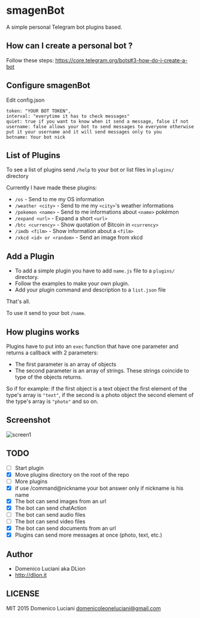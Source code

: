 # smagenBot
A simple personal Telegram bot plugins based.

## How can I create a personal bot ?
Follow these steps: https://core.telegram.org/bots#3-how-do-i-create-a-bot

## Configure smagenBot
Edit config.json
```
token: "YOUR BOT TOKEN",
interval: "everytime it has to check messages"
quiet: true if you want to know when it send a message, false if not
username: false allows your bot to send messages to everyone otherwise put it your username and it will send messages only to you
botname: Your bot nick
```

## List of Plugins
To see a list of plugins send `/help` to your bot or list files in `plugins/` directory

Currently I have made these plugins:
* `/os` - Send to me my OS information
* `/weather <city>` - Send to me my `<city>`'s weather informations
* `/pokemon <name>` - Send to me informations about `<name>` pokémon
* `/expand <url>` - Expand a short `<url>`
* `/btc <currency>` - Show quotation of Bitcoin in `<currency>`
* `/imdb <film>` - Show information about a `<film>`
* `/xkcd <id> or <random>` - Send an image from xkcd

## Add a Plugin
* To add a simple plugin you have to add `name.js` file to a `plugins/` directory.
* Follow the examples to make your own plugin.
* Add your plugin command and description to a `list.json` file

That's all.

To use it send to your bot `/name`.

## How plugins works
Plugins have to put into an `exec` function that have one parameter and returns a callback with 2 parameters:
* The first parameter is an array of objects
* The second parameter is an array of strings. These strings coincide to type of the objects returns.

So if for example: if the first object is a text object the first element of the type's array is `"text"`, if the second is a photo object the second element of the type's array is `"photo"` and so on.

## Screenshot
![screen1](http://i.imgur.com/ZM2MzKa.png)

## TODO
- [ ] Start plugin
- [x] Move plugins directory on the root of the repo
- [ ] More plugins
- [x] if use /command@nickname your bot answer only if nickname is his name
- [x] The bot can send images from an url
- [x] The bot can send chatAction
- [ ] The bot can send audio files
- [ ] The bot can send video files
- [x] The bot can send documents from an url
- [x] Plugins can send more messages at once (photo, text, etc.)

## Author
* Domenico Luciani aka DLion
* http://dlion.it

## LICENSE
MIT 2015 Domenico Luciani domenicoleoneluciani@gmail.com
